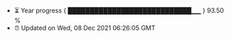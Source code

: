 - ⏳ Year progress { ████████████████████████████▁▁ } 93.50 %
- ⏰ Updated on Wed, 08 Dec 2021 06:26:05 GMT

